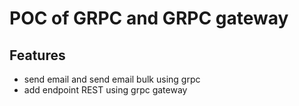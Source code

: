 # POC of GRPC and GRPC gateway
## Features

- send email and send email bulk using grpc
- add endpoint REST using grpc gateway

